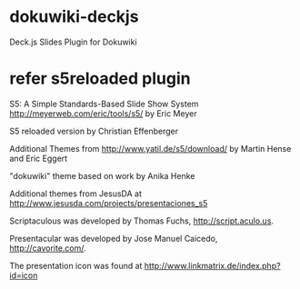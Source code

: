 dokuwiki-deckjs
===============

Deck.js Slides Plugin for Dokuwiki

refer s5reloaded plugin
=======================

S5: A Simple Standards-Based Slide Show System
http://meyerweb.com/eric/tools/s5/
by Eric Meyer

S5 reloaded version by Christian Effenberger

Additional Themes from
http://www.yatil.de/s5/download/
by Martin Hense and Eric Eggert

"dokuwiki" theme based on work by Anika Henke

Additional themes from JesusDA at http://www.jesusda.com/projects/presentaciones_s5

Scriptaculous was developed by Thomas Fuchs, http://script.aculo.us.

Presentacular was developed by Jose Manuel Caicedo, http://cavorite.com/.

The presentation icon was found at
http://www.linkmatrix.de/index.php?id=icon
